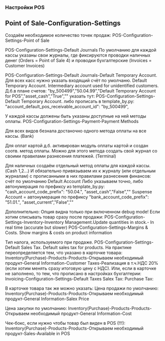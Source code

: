 ### Настройки POS

## Point of Sale-Configuration-Settings

Создаём необходимое количество точек продаж: POS-Configuration-Settings-Point of Sale

POS-Configuration-Settings-Default Journals По умолчанию для каждой кассы указаны свои журналы, где фиксируются проводки
наличных денег (Orders = Point of Sale 4) и проводки бухгалтерские (Invoices = Customer Invoices)

POS-Configuration-Settings-Default Journals-Default Temporary Account. Для всех касс нужно указать входящий счёт по
умолчаню. Default Temporary Account. Intermediary account used for unidentified customers. Д.б.в плане счетов:
"by_500499","50.04.99","Default Temporary Account for POS","asset_cash","True","" указать тут:
POS-Configuration-Settings-Default Temporary Account. либо прописать в template_by.py:
"account_default_pos_receivable_account_id": "by_500499",

У каждой кассы должены быть указаны доступные на ней методы оплаты. POS-Configuration-Settings-Payment-Payment Methods

Для всех видов безнала достаночно одного метода оплаты на все кассы. (Bank)

Для оплат картой д.б. активирован модуль оплаты картой и создан соотв. метод оплаты. Можно для этого метода создать свой
журнал со своими правилами разнесения платежей. (Terminal)

Для наличных создаём отдельный метод оплаты для каждой кассы. (Cash 1,2...) И обязательно привязываем их к журналу (или
отдельным журналам) с прописанными в них правилами разнесения финансов: счёт по умолчанию Default Account Либо указываем
точно, либо автонумерация по префиксу из template_by.py: "cash_account_code_prefix": "50.04.", "asset_cash","False",""
Suspense Account = автонумерация по префиксу "bank_account_code_prefix": "51.01.", "asset_current","False",""

Дополнительно: Опция видна только при включенном debug mode! Если хотим списывать товар сразу после продажи:
POS-Configuration-Settings-Inventory-Inventory Management.Update quantities in stock.- In real time (accurate but
slower) POS-Configuration-Settings-Margins & Costs. Show margins & costs on product information

Тип налога, используемого при продаже. POS-Configuration-Settings-Default Sales Tax. Default sales tax for products. На
практике переопределяется тем, что указано в карточке товара: Inventory(Purchase)-Products-Products-Открываем
необходимый продукт-General Information-Customer Taxes-Реализация в т.ч.НДС 20% (если хотим менять сразу итоговую цену с
НДС). Или, если в карточке не заполнено, то тем, что прописано в настройках бухгалтерии:
Invoicing-Configuration-Settings-Default Taxes Salex Tax: Purchase Tax:

В карточке товара так же можно указать: Цена продажи по умолчанию: Inventory(Purchase)-Products-Products-Открываем
необходимый продукт-General Information-Salex Price

Цена закупки по умолчанию: Inventory(Purchase)-Products-Products-Открываем необходимый продукт-General Information-Cost

Чек-бокс, если нужно чтобы товар был виден в POS (!!!): Inventory(Purchase)-Products-Products-Открываем необходимый
продукт-Sales-Available in POS
